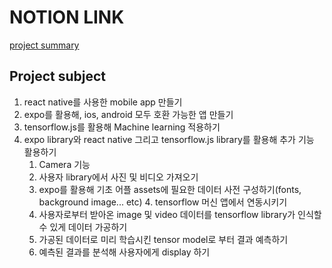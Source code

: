 # NOTION LINK
[project summary](https://www.notion.so/React-Native-TFJS-Pose-Detector-APP-7cb211e9e0ae4417904ca7803ee8f723)

## Project subject
1. react native를 사용한 mobile app 만들기
2. expo를 활용해, ios, android 모두 호환 가능한 앱 만들기
3. tensorflow.js를 활용해 Machine learning 적용하기
4. expo library와 react native 그리고 tensorflow.js library를 활용해 추가 기능 활용하기
   1. Camera 기능
   2. 사용자 library에서 사진 및 비디오 가져오기
   3. expo를 활용해 기초 어플 assets에 필요한 데이터 사전 구성하기(fonts, background image... etc)    4. tensorflow 머신 앱에서 연동시키기
   5. 사용자로부터 받아온 image 및 video 데이터를 tensorflow library가 인식할 수 있게 데이터 가공하기
   6. 가공된 데이터로 미리 학습시킨 tensor model로 부터 결과 예측하기
   7. 예측된 결과를 분석해 사용자에게 display 하기 
